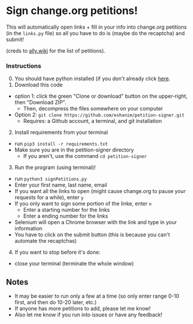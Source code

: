 # Sign change.org petitions!

This will automatically open links + fill in your info into change.org petitions (in the `links.py` file) so all you have to do is (maybe do the recaptcha) and submit!

(creds to [ally.wiki](www.ally.wiki) for the list of petitions).

### Instructions
0. You should have python installed (if you don't already click [here](https://www.python.org/downloads/).
1. Download this code
  - option 1: click the green "Clone or download" button on the upper-right, then "Download ZIP".
    - Then, decompress the files somewhere on your computer
  - Option 2: `git clone https://github.com/eshanim/petition-signer.git`
    - Requires: a Github account, a terminal, and git installation
2. Install requirements from your terminal
  - run `pip3 install -r requirements.txt` 
  - Make sure you are in the petition-signer directory
    - If you aren't, use the command `cd petition-signer`
3. Run the program (using terminal)!
  - run `python3 signPetitions.py`
  - Enter your first name, last name, email
  - If you want all the links to open (might cause change.org to pause your requests for a while), enter `y`
  - If you only want to sign some portion of the linke, enter `n`
    - Enter a starting number for the links 
    - Enter a ending number for the links
  - Selenium will open a Chrome browser with the link and type in your information
  - You have to click on the submit button (this is because you can't automate the recaptchas)
4. If you want to stop before it's done:
  - close your terminal (terminate the whole window)
  
## Notes
- It may be easier to run only a few at a time (so only enter range 0-10 first, and then do 10-20 later, etc.)
- If anyone has more petitions to add, please let me know!
- Also let me know if you run into issues or have any feedback!
